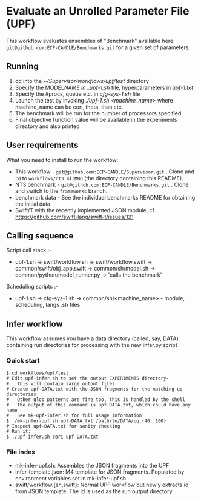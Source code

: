 # Evaluate an Unrolled Parameter File (UPF)

This workflow evaluates ensembles of "Benchmark" available here: `git@github.com:ECP-CANDLE/Benchmarks.git` for a given set of parameters.

## Running

1. cd into the _~/Supervisor/workflows/upf/test_ directory
2. Specify the MODEL*NAME in \_upf-1.sh* file, hyperparameters in _upf-1.txt_
3. Specify the #procs, queue etc. in _cfg-sys-1.sh_ file
4. Launch the test by invoking _./upf-1.sh <machine_name>_
   where machine_name can be cori, theta, titan etc.
5. The benchmark will be run for the number of processors specified
6. Final objective function value will be available in the experiments directory and also printed

## User requirements

What you need to install to run the workflow:

- This workflow - `git@github.com:ECP-CANDLE/Supervisor.git` .
  Clone and `cd` to `workflows/nt3_mlrMBO`
  (the directory containing this README).
- NT3 benchmark - `git@github.com:ECP-CANDLE/Benchmarks.git` .
  Clone and switch to the `frameworks` branch.
- benchmark data -
  See the individual benchmarks README for obtaining the initial data
- Swift/T with the recently implemented JSON module,
  cf. https://github.com/swift-lang/swift-t/issues/121

## Calling sequence

Script call stack :-

- upf-1.sh -> swift/workflow.sh -> swift/workflow.swift ->
  common/swift/obj_app.swift -> common/sh/model.sh ->
  common/python/model_runner.py -> 'calls the benchmark'

Scheduling scripts :-

- upf-1.sh -> cfg-sys-1.sh -> common/sh/<machine_name> - module, scheduling, langs .sh files

## Infer workflow

This workflow assumes you have a data directory (called, say, DATA) containing run directories for processing with the new infer.py script

### Quick start

```
$ cd workflows/upf/test
# Edit upf-infer.sh to set the output EXPERIMENTS directory-
#   this will contain large output files
# Create upf-DATA.txt with the JSON fragments for the matching uq directories
#   Other glob patterns are fine too, this is handled by the shell
#   The output of this command is upf-DATA.txt, which could have any name
#   See mk-upf-infer.sh for full usage information
$ ./mk-infer-upf.sh upf-DATA.txt /path/to/DATA/uq.{40..100}
# Inspect upf-DATA.txt for sanity checking
# Run it:
$ ./upf-infer.sh cori upf-DATA.txt
```

### File index

- mk-infer-upf.sh: Assembles the JSON fragments into the UPF
- infer-template.json: M4 template for JSON fragments. Populated by environment variables set in mk-infer-upf.sh
- swift/workflow.{sh,swift}: Normal UPF workflow but newly extracts id from JSON template. The id is used as the run output directory
